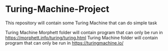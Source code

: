 # Turing-Machine-Project
This repository will contain some Turing Machine that can do simple task

Turing Machine Morphett folder will contain program that can only be run in https://morphett.info/turing/turing.html
Turing Machine folder will contain program that can only be run in https://turingmachine.io/
